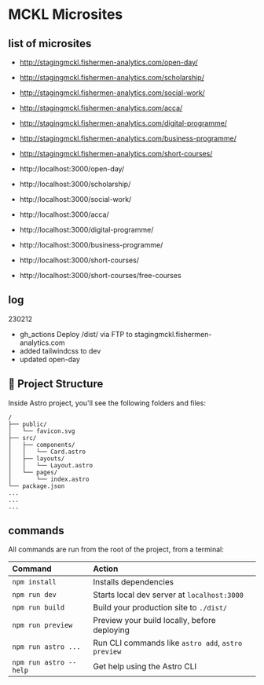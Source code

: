 # MCKL Microsites

## list of microsites
- http://stagingmckl.fishermen-analytics.com/open-day/
- http://stagingmckl.fishermen-analytics.com/scholarship/
- http://stagingmckl.fishermen-analytics.com/social-work/
- http://stagingmckl.fishermen-analytics.com/acca/
- http://stagingmckl.fishermen-analytics.com/digital-programme/
- http://stagingmckl.fishermen-analytics.com/business-programme/
- http://stagingmckl.fishermen-analytics.com/short-courses/

- http://localhost:3000/open-day/
- http://localhost:3000/scholarship/
- http://localhost:3000/social-work/
- http://localhost:3000/acca/
- http://localhost:3000/digital-programme/
- http://localhost:3000/business-programme/
- http://localhost:3000/short-courses/
- http://localhost:3000/short-courses/free-courses

## log
230212
- gh_actions Deploy /dist/ via FTP to stagingmckl.fishermen-analytics.com
- added tailwindcss to dev
- updated open-day

## 🚀 Project Structure
Inside Astro project, you'll see the following folders and files:

```
/
├── public/
│   └── favicon.svg
├── src/
│   ├── components/
│   │   └── Card.astro
│   ├── layouts/
│   │   └── Layout.astro
│   └── pages/
│       └── index.astro
└── package.json
...
...
...
```

## commands
All commands are run from the root of the project, from a terminal:

| Command                | Action                                             |
| :--------------------- | :------------------------------------------------- |
| `npm install`          | Installs dependencies                              |
| `npm run dev`          | Starts local dev server at `localhost:3000`        |
| `npm run build`        | Build your production site to `./dist/`            |
| `npm run preview`      | Preview your build locally, before deploying       |
| `npm run astro ...`    | Run CLI commands like `astro add`, `astro preview` |
| `npm run astro --help` | Get help using the Astro CLI                       |
